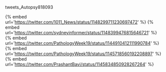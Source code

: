 tweets_Autopsy818093

{% embed url='https://twitter.com/1011_News/status/1148299711230697472' %}
{% embed url='https://twitter.com/sydneyinformer/status/1148399476815646721' %}
{% embed url='https://twitter.com/PathologyWeek19/status/1144910412111990784' %}
{% embed url='https://twitter.com/PathologyWeek19/status/1145718560192208897' %}
{% embed url='https://twitter.com/PrashantBavi/status/1145834850928267264' %}
